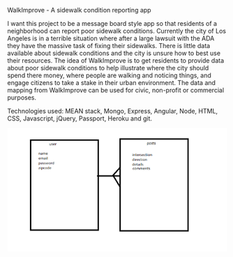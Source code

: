 WalkImprove - A sidewalk condition reporting app

I want this project to be a message board style app so that residents of a neighborhood can report poor sidewalk conditions. Currently the city of Los Angeles is in a terrible situation where after a large lawsuit with the ADA they have the massive task of fixing their sidewalks. There is little data available about sidewalk conditions and the city is unsure how to best use their resources. The idea of WalkImprove is to get residents to provide data about poor sidewalk conditions to help illustrate where the city should spend there money, where people are walking and noticing things, and engage citizens to take a stake in their urban environment. The data and mapping from WalkImprove can be used for civic, non-profit or commercial purposes.

Technologies used: MEAN stack, Mongo, Express, Angular, Node, HTML, CSS, Javascript, jQuery, Passport, Heroku and git.

![wireframes](erd.png)  
